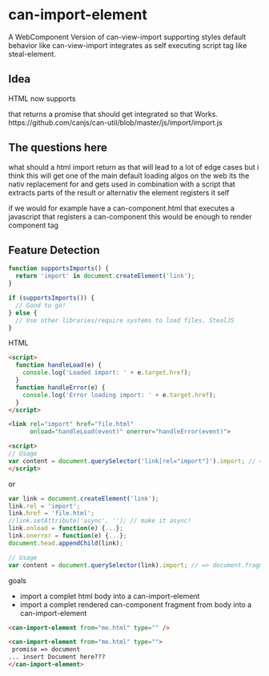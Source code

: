 # can-import-element
A WebComponent Version of can-view-import supporting styles default behavior like can-view-import
integrates as self executing script tag like steal-element.


## Idea
HTML now supports
<link rel="import"> that returns a promise that should get integrated so that
<can-import from="*.html">Works.</can-import>
https://github.com/canjs/can-util/blob/master/js/import/import.js

## The questions here 
what should a html import return as that will lead to a lot of edge cases but i think this will get one of the main default loading algos on the web its the nativ replacement for <can-import> and gets used in combination with a script that extracts parts of the result or alternativ the element registers it self 

if we would for example have a can-component.html that executes a javascript that registers a can-component this would be enough to render component tag

## Feature Detection
```js
function supportsImports() {
  return 'import' in document.createElement('link');
}

if (supportsImports()) {
  // Good to go!
} else {
  // Use other libraries/require systems to load files. StealJS
}
```


HTML
```html
<script>
  function handleLoad(e) {
    console.log('Loaded import: ' + e.target.href);
  }
  function handleError(e) {
    console.log('Error loading import: ' + e.target.href);
  }
</script>

<link rel="import" href="file.html"
      onload="handleLoad(event)" onerror="handleError(event)">

<script>
// Usage
var content = document.querySelector('link[rel="import"]').import; // => document.fragment
</script>
```


or

```js
var link = document.createElement('link');
link.rel = 'import';
link.href = 'file.html';
//link.setAttribute('async', ''); // make it async!
link.onload = function(e) {...};
link.onerror = function(e) {...};
document.head.appendChild(link);

// Usage
var content = document.querySelector(link).import; // => document.fragment
```

goals
- import a complet html body into a can-import-element
- import a complet rendered can-component fragment from body into a can-import-element


```html
<can-import-element from="me.html" type="" />

<can-import-element from="me.html" type="">
 promise => document
... insert Document here???
</can-import-element>

```

